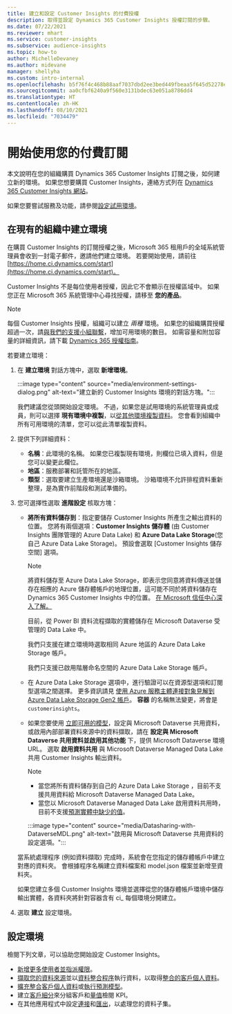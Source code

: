```yaml
---
title: 建立和設定 Customer Insights 的付費授權
description: 取得並設定 Dynamics 365 Customer Insights 授權訂閱的步驟。
ms.date: 07/22/2021
ms.reviewer: mhart
ms.service: customer-insights
ms.subservice: audience-insights
ms.topic: how-to
author: MichelleDevaney
ms.author: midevane
manager: shellyha
ms.custom: intro-internal
ms.openlocfilehash: b5f76f4c468b88aaf7037dbd2ee3bed449fbeaa5f645d52278eee05b36b4e328
ms.sourcegitcommit: aa0cfbf6240a9f560e3131bdec63e051a8786dd4
ms.translationtype: HT
ms.contentlocale: zh-HK
ms.lasthandoff: 08/10/2021
ms.locfileid: "7034479"
---
```

# <a name="get-started-with-a-paid-subscription"></a>開始使用您的付費訂閱

本文說明在您的組織購買 Dynamics 365 Customer Insights 訂閱之後，如何建立新的環境。 如果您想要購買 Customer Insights，連絡方式列在 [Dynamics 365 Customer Insights 網站](https://dynamics.microsoft.com/ai/customer-insights/)。 

如果您要嘗試服務及功能，請參閱[設定試用環境](get-started-trial.md)。

## <a name="create-an-environment-in-an-existing-organization"></a>在現有的組織中建立環境

在購買 Customer Insights 的訂閱授權之後，Microsoft 365 租用戶的全域系統管理員會收到一封電子郵件，邀請他們建立環境。 若要開始使用，請前往 [https://home.ci.dynamics.com/start](https://home.ci.dynamics.com/start)。 

Customer Insights 不是每位使用者授權，因此它不會顯示在授權區域中。 如果您正在 Microsoft 365 系統管理中心尋找授權，請移至 **您的產品**。 

> [!NOTE]
> 每個 Customer Insights 授權，組織可以建立 *兩種* 環境。 如果您的組織購買授權超過一次，請[與我們的支援小組聯繫](https://go.microsoft.com/fwlink/?linkid=2079641)，增加可用環境的數目。 如需容量和附加容量的詳細資訊，請下載 [Dynamics 365 授權指南](https://go.microsoft.com/fwlink/?LinkId=866544)。

若要建立環境：

1. 在 **建立環境** 對話方塊中，選取 **新增環境**。

   :::image type="content" source="media/environment-settings-dialog.png" alt-text="建立新的 Customer Insights 環境的對話方塊。":::

   我們建議您從頭開始設定環境。 不過，如果您是試用環境的系統管理員或成員，則可以選擇 **現有環境中複製**，以[從其他環境複製資料](manage-environments.md#copy-the-environment-configuration)。 您會看到組織中所有可用環境的清單，您可以從此清單複製資料。

1. 提供下列詳細資料：
   - **名稱**：此環境的名稱。 如果您已複製現有環境，則欄位已填入資料，但是您可以變更此欄位。
   - **地區**：服務部署和託管所在的地區。
   - **類型**：選取要建立生產環境還是沙箱環境。 沙箱環境不允許排程資料重新整理，是為實作前階段和測試準備的。
   
1. 您可選擇性選取 **進階設定** 核取方塊：

   - **將所有資料儲存到**：指定要儲存 Customer Insights 所產生之輸出資料的位置。 您將有兩個選項：**Customer Insights 儲存體** (由 Customer Insights 團隊管理的 Azure Data Lake) 和 **Azure Data Lake Storage**(您自己 Azure Data Lake Storage)。 預設會選取 [Customer Insights 儲存空間] 選項。

     > [!NOTE]
     > 將資料儲存至 Azure Data Lake Storage，即表示您同意將資料傳送並儲存在相應的 Azure 儲存體帳戶的地理位置，這可能不同於將資料儲存在 Dynamics 365 Customer Insights 中的位置。 [在 Microsoft 信任中心深入了解。](https://www.microsoft.com/trust-center)
     >
     > 目前，從 Power BI 資料流程擷取的實體儲存在 Microsoft Dataverse 受管理的 Data Lake 中。 
     > 
     > 我們只支援在建立環境時選取相同 Azure 地區的 Azure Data Lake Storage 帳戶。 
     > 
     > 我們只支援已啟用階層命名空間的 Azure Data Lake Storage 帳戶。


   - 在 Azure Data Lake Storage 選項中，進行驗證可以在資源型選項和訂閱型選項之間選擇。 更多資訊請見 [使用 Azure 服務主體連接對象見解到 Azure Data Lake Storage Gen2 帳戶](connect-service-principal.md)。 **容器** 的名稱無法變更，將會是 `customerinsights`。
   
   - 如果您要使用 [立即可用的模型](predictions-overview.md#out-of-box-models)，設定與 Microsoft Dataverse 共用資料，或啟用內部部署資料來源中的資料擷取，請在 **設定與 Microsoft Dataverse 共用資料並啟用其他功能** 下，提供 Microsoft Dataverse 環境 URL。 選取 **啟用資料共用** 與 Microsoft Dataverse Managed Data Lake 共用 Customer Insights 輸出資料。

     > [!NOTE]
     > - 當您將所有資料儲存到自己的 Azure Data Lake Storage ，目前不支援共用資料給 Microsoft Dataverse Managed Data Lake。
     > - 當您以 Microsoft Dataverse Managed Data Lake 啟用資料共用時，目前不支援[預測實體中缺少的值](predictions.md)。

     :::image type="content" source="media/Datasharing-with-DataverseMDL.png" alt-text="啟用與 Microsoft Dataverse 共用資料的設定選項。":::

   當系統處理程序 (例如資料擷取) 完成時，系統會在您指定的儲存體帳戶中建立對應的資料夾。 會根據程序名稱建立資料檔案和 model.json 檔案並新增至資料夾。

   如果您建立多個 Customer Insights 環境並選擇從您的儲存體帳戶環境中儲存輸出實體，各資料夾將針對容器含有 ci_<environmentid> 每個環境分開建立。

1. 選取 **建立** 設定環境。 

## <a name="configure-an-environment"></a>設定環境

檢閱下列文章，可以協助您開始設定 Customer Insights。 

- [新增更多使用者並指派權限](permissions.md)。
- [擷取您的資料來源](data-sources.md)並以[資料整合程序](data-unification.md)執行資料，以取得[整合的客戶個人資料](customer-profiles.md)。
- [擴充整合客戶個人資料](enrichment-hub.md)或[執行預測模型](predictions-overview.md)。
- 建立[客戶細分](segments.md)來分組客戶和[量值](measures.md)檢閱 KPI。
- 在其他應用程式中設定[連接](connections.md)和[匯出](export-destinations.md)，以處理您的資料子集。

